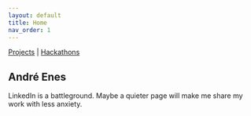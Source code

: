 ```yaml
---
layout: default
title: Home
nav_order: 1
---
```


[Projects](projects.md) | [Hackathons](hackathons.md)
 <!-- | [Behind the Scenes](bts.md) -->

## André Enes

LinkedIn is a battleground. Maybe a quieter page will make me share my work with less anxiety.

<!-- ![lindu](/images/index/André_Enes.png) -->

<!-- One of this blog's/portfolio's/webpage's inspirations was an old blog I found, from the 90's. It was hosted in my university's domain and it belonged to a late professor. I no longer have access to it, but I remember it had all sorts of things. Course material and his academic work were in it, of course, but it also had pictures that we took. It had his granddaughter at her birthday. It had pictures of his students at the Cortejo (an academic parade in downtown Porto), I even found one of my professors at the time. He probably coded it himself. I'm lucky, I have access to so many easy to use tools. -->

<!-- So, I hope this page finds you well and feel free to look around. -->
